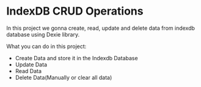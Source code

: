 # IndexDB CRUD Operations

In this project we gonna create, read, update and delete data from indexdb database using Dexie library.

What you can do in this project:

- Create Data and store it in the Indexdb Database
- Update Data
- Read Data
- Delete Data(Manually or clear all data)
